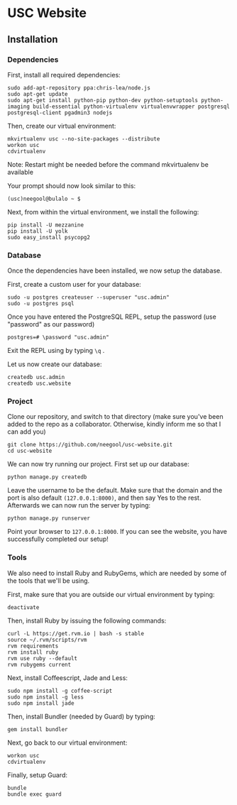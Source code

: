 # USC Website

## Installation

### Dependencies

First, install all required dependencies:
```
sudo add-apt-repository ppa:chris-lea/node.js
sudo apt-get update
sudo apt-get install python-pip python-dev python-setuptools python-imaging build-essential python-virtualenv virtualenvwrapper postgresql postgresql-client pgadmin3 nodejs
```

Then, create our virtual environment:
```
mkvirtualenv usc --no-site-packages --distribute
workon usc
cdvirtualenv
```
Note: Restart might be needed before the command mkvirtualenv be available

Your prompt should now look similar to this:
```
(usc)neegool@bulalo ~ $
```

Next, from within the virtual environment, we install the following:
```
pip install -U mezzanine
pip install -U yolk
sudo easy_install psycopg2
```

### Database

Once the dependencies have been installed, we now setup the database.

First, create a custom user for your database:
```
sudo -u postgres createuser --superuser "usc.admin" 
sudo -u postgres psql
```

Once you have entered the PostgreSQL REPL, setup the password (use "password" as our password)
```
postgres=# \password "usc.admin"
```

Exit the REPL using by typing ```\q``` .

Let us now create our database:
```
createdb usc.admin
createdb usc.website
```

### Project

Clone our repository, and switch to that directory (make sure you've been added to the repo as a collaborator. Otherwise, kindly inform me so that I can add you)
```
git clone https://github.com/neegool/usc-website.git
cd usc-website
```

We can now try running our project. First set up our database:
```
python manage.py createdb
```

Leave the username to be the default. Make sure that the domain and the port is also default ```(127.0.0.1:8000)```, and then say Yes to the rest. Afterwards we can now run the server by typing:
```
python manage.py runserver
```

Point your browser to ```127.0.0.1:8000```. If you can see the website, you have successfully completed our setup!

### Tools

We also need to install Ruby and RubyGems, which are needed by some of the tools that we'll be using. 

First, make sure that you are outside our virtual environment by typing:
```
deactivate
```

Then, install Ruby by issuing the following commands:

```
curl -L https://get.rvm.io | bash -s stable
source ~/.rvm/scripts/rvm
rvm requirements
rvm install ruby
rvm use ruby --default
rvm rubygems current
```

Next, install Coffeescript, Jade and Less:
```
sudo npm install -g coffee-script
sudo npm install -g less
sudo npm install jade
```

Then, install Bundler (needed by Guard) by typing:
```
gem install bundler
```

Next, go back to our virtual environment:
```
workon usc
cdvirtualenv
```

Finally, setup Guard:
```
bundle
bundle exec guard
```
